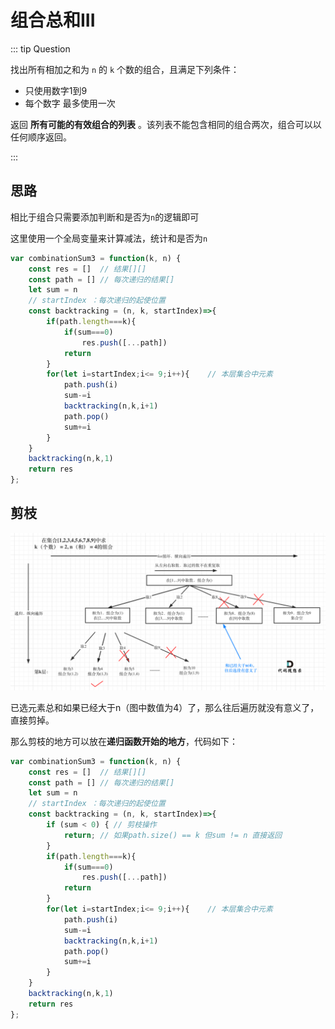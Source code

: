 # 组合总和III

::: tip Question

找出所有相加之和为 `n` 的 `k` 个数的组合，且满足下列条件：

- 只使用数字1到9
- 每个数字 最多使用一次 

返回 **所有可能的有效组合的列表** 。该列表不能包含相同的组合两次，组合可以以任何顺序返回。

:::



##  思路

相比于组合只需要添加判断和是否为`n`的逻辑即可

这里使用一个全局变量来计算减法，统计和是否为`n`

```js
var combinationSum3 = function(k, n) {
    const res = []  // 结果[][]
    const path = [] // 每次递归的结果[]
    let sum = n
    // startIndex ：每次递归的起使位置
    const backtracking = (n, k, startIndex)=>{
        if(path.length===k){		
            if(sum===0)
                res.push([...path])		
            return
        }
        for(let i=startIndex;i<= 9;i++){	// 本层集合中元素
            path.push(i)	
            sum-=i			
            backtracking(n,k,i+1)		
            path.pop()
            sum+=i			
        }
    }
    backtracking(n,k,1)
    return res
};
```

## 剪枝

<img src="/images/2020112319580476.png" alt="216.组合总和III1" style="zoom:57%;" />

已选元素总和如果已经大于n（图中数值为4）了，那么往后遍历就没有意义了，直接剪掉。

那么剪枝的地方可以放在**递归函数开始的地方**，代码如下：

```js
var combinationSum3 = function(k, n) {
    const res = []  // 结果[][]
    const path = [] // 每次递归的结果[]
    let sum = n
    // startIndex ：每次递归的起使位置
    const backtracking = (n, k, startIndex)=>{
        if (sum < 0) { // 剪枝操作
            return; // 如果path.size() == k 但sum != n 直接返回
        }
        if(path.length===k){		
            if(sum===0)
                res.push([...path])		
            return
        }
        for(let i=startIndex;i<= 9;i++){	// 本层集合中元素
            path.push(i)	
            sum-=i			
            backtracking(n,k,i+1)		
            path.pop()
            sum+=i			
        }
    }
    backtracking(n,k,1)
    return res
};
```

